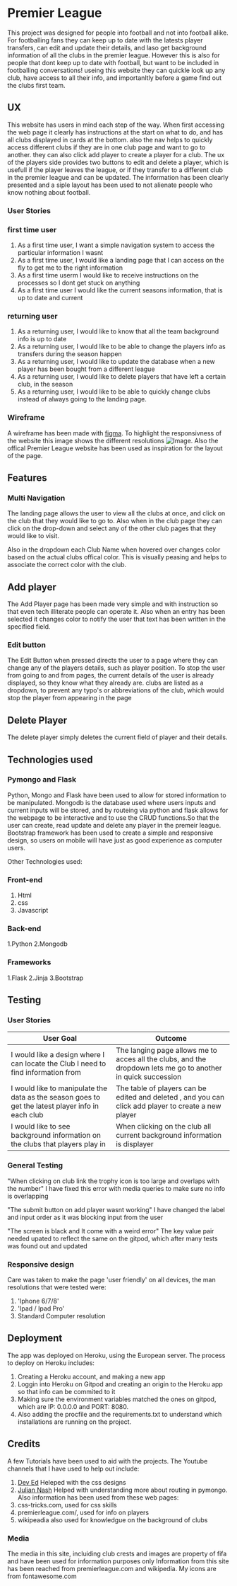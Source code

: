 # Premier League

This project was designed for people into football and not into football alike. For footballing fans they can keep up to date with the latests player transfers, can edit and update their
details, and laso get background information of all the clubs in the premier league. However this is also for people that dont keep up to date with football, but want to be included
in footballing conversations! useing this website they can quickle look up any club, have access to all their info, and importanltly before a game find out the clubs first team.

## UX

This website has users in mind each step of the way. When first accessing the web page it clearly has instructions at the start on what to do, and has all clubs displayed in cards at
the bottom. also the nav helps to quickly access different clubs if they are in one club page and want to go to another. they can also click add player to create a player for a club.
The ux of the players side provides two buttons to edit and delete a player, which is usefull if the player leaves the league, or if they transfer to a different club in the premier league
and can be updated. The information has been clearly presented and a siple layout has been used to not alienate people who know nothing about football.

### User Stories

### first time user

1. As a first time user, I want a simple navigation system to access the particular information I wasnt
2. As a first time user, I would like a landing page that I can access on the fly to get me to the right information
3. As a first time userm I would like to receive instructions on the processes so I dont get stuck on anything
4. As a first time user I would like the current seasons information, that is up to date and current

### returning user

1. As a returning user, I would like to know that all the team background info is up to date
2. As a returning user, I would like to be able to change the players info as transfers during the season happen
3. As a returning user, I would like to update the database when a new player has been bought from a different league
4. As a returning user, I would like to delete players that have left a certain club, in the season
5. As a returning user, I would like to be able to quickly change clubs instead of always going to the landing page.

### Wireframe
A wireframe has been made with [figma](https://www.figma.com/file/8CkpJqSrwkKyawUokXX3XQ/P-L-Database).
To highlight the responsivness of the website this image shows the different resolutions ![Image]({{url_for('static',filename='responsive-design/responsive.png')}}). Also the offical Premier League website has been used as inspiration
for the layout of the page.


## Features

### Multi Navigation
The landing page allows the user to view all the clubs at once, and click on the club that they would like to go to. Also when in the club page they can click on the drop-down and select any of the other club
pages that they would like to visit.

Also in the dropdown each Club Name when hovered over changes color based on the actual clubs offical color. This is visually peasing and helps to associate the correct color with the club.

## Add player
The Add Player page has been made very simple and with instruction so that even tech illiterate people can operate it. Also when an entry has been selected it changes color to notify the user that
text has been written in the specified field.


### Edit button
The Edit Button when pressed directs the user to a page where they can change any of the players details, such as player position. To stop the user from going to and from pages, the 
current details of the user is already displayed, so they know what they already are. clubs are listed as a dropdown, to prevent any typo's or abbreviations of the club, which would stop
the player from appearing in the page

## Delete Player
The delete player simply deletes the current field of player and their details.

## Technologies used

### Pymongo and Flask
Python, Mongo and Flask have been used to allow for stored information to be manipulated. Mongodb is the database used where users inputs and current inputs will be stored, and by routeing via 
python and flask allows for the webpage to be interactive and to use the CRUD functions.So that the user can create, read update and delete any player in the premeir league. Bootstrap framework has been used to create a simple and responsive design, so users on mobile will have just as
good experience as computer users.

Other Technologies used:

### Front-end

1. Html
2. css
3. Javascript

### Back-end

1.Python
2.Mongodb

### Frameworks

1.Flask
2.Jinja
3.Bootstrap

## Testing

### User Stories
User Goal | Outcome
----------|---------
I would like a design where I can locate the Club I need to find information from | The langing page allows me to acces all the clubs, and the dropdown lets me go to another in quick succession
I would like to manipulate the data as the season goes to get the latest player info in each club | The table of players can be edited and deleted , and you can click add player to create a new player
I would like to see background information on the clubs that players play in | When clicking on the club all current background information is displayer

### General Testing 

"When clicking on club link the trophy icon is too large and overlaps with the number"
I have fixed this error with media queries to make sure no info is overlapping 

"The submit button on add player wasnt working"
I have changed the label and input order as it was blocking input from the user

"The screen is black and It come with a weird error"
The key value pair needed upated to reflect the same on the gitpod, which after many tests was found out and updated

### Responsive design

Care was taken to make the page 'user friendly' on all devices, the man resolutions that were tested were:
1. 'Iphone 6/7/8'
2. 'Ipad / Ipad Pro'
3. Standard Computer resolution

## Deployment

The app was deployed on Heroku, using the European server. The process to deploy on Heroku includes:
1. Creating a Heroku account, and making a new app
2. Loggin into Heroku on Gitpod and creating an origin to the Heroku app so that info can be commited to it
3. Making sure the environment variables matched the ones on gitpod, which are IP: 0.0.0.0 and PORT: 8080. 
4. Also adding the procfile and the requirements.txt to understand which installations are running on the project.

## Credits

A few Tutorials have been used to aid with the projects. The Youtube channels that I have used to help out include:
1. [Dev Ed](https://www.youtube.com/channel/UClb90NQQcskPUGDIXsQEz5Q) Heleped with the css designs
2. [Julian Nash](https://www.youtube.com/channel/UC5_oFcBFlawLcFCBmU7oNZA) Helped with understanding more about routing in pymongo.
Also information has been used from these web pages:
1. css-tricks.com, used for css skills
2. premierleague.com/, used for info on players
3. wikipeadia also used for knowledgue on the background of clubs

### Media

The media in this site, incluiding club crests and images are property of fifa and have been used for information purposes only
Information from this site has been reached from premierleague.com and wikipedia. My icons are from fontawesome.com